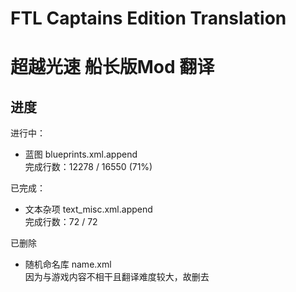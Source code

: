# FTL Captains Edition Translation
# 超越光速 船长版Mod 翻译

## 进度

进行中：
* 蓝图 blueprints.xml.append<br/>
    完成行数：12278 / 16550 (71%)

已完成：
* 文本杂项 text_misc.xml.append<br/>
    完成行数：72 / 72

已删除
* 随机命名库 name.xml<br/>
    因为与游戏内容不相干且翻译难度较大，故删去